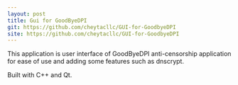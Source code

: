 ```yaml
---
layout: post
title: Gui for GoodByeDPI
git: https://github.com/cheytacllc/GUI-for-GoodbyeDPI
site: https://github.com/cheytacllc/GUI-for-GoodbyeDPI
---
```


This application is user interface of GoodByeDPI anti-censorship application for ease of use and adding some features such as dnscrypt.

Built with C++ and Qt.

